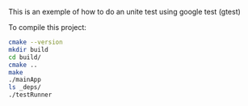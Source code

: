 This is an exemple of how to do an unite test using google test (gtest)

To compile this project:
```bash
cmake --version 
mkdir build 
cd build/
cmake .. 
make 
./mainApp
ls _deps/ 
./testRunner 
```
